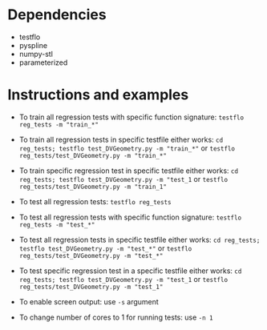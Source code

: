 # Dependencies
- testflo
- pyspline
- numpy-stl
- parameterized

# Instructions and examples
- To train all regression tests with specific function signature: `testflo reg_tests -m "train_*"`
- To train all regression tests in specific testfile either works: `cd reg_tests; testflo test_DVGeometry.py -m "train_*"` or `testflo reg_tests/test_DVGeometry.py -m "train_*"`
- To train specific regression test in specific testfile either works: `cd reg_tests; testflo test_DVGeometry.py -m "test_1` or `testflo reg_tests/test_DVGeometry.py -m "train_1"`

- To test all regression tests: `testflo reg_tests`
- To test all regression tests with specific function signature: `testflo reg_tests -m "test_*"`
- To test all regression tests in specific testfile either works: `cd reg_tests; testflo test_DVGeometry.py -m "test_*"` or `testflo reg_tests/test_DVGeometry.py -m "test_*"`
- To test specific regression test in a specific testfile either works: `cd reg_tests; testflo test_DVGeometry.py -m "test_1` or `testflo reg_tests/test_DVGeometry.py -m "test_1"`

- To enable screen output: use `-s` argument
- To change number of cores to 1 for running tests: use `-n 1`
